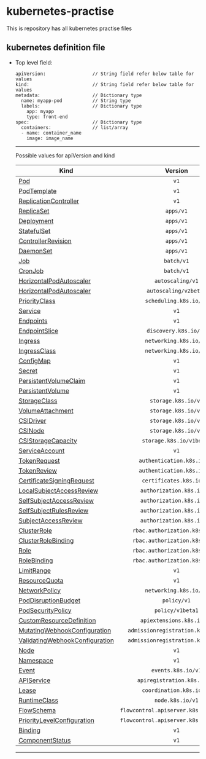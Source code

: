 # kubernetes-practise
This is repository has all kubernetes practise files 

## kubernetes definition file
- Top level field:

    ```
    apiVersion:                 // String field refer below table for values
    kind:                       // String field refer below table for values
    metadata:                   // Dictionary type
      name: myapp-pod           // String type
      labels:                   // Dictionary type
        app: myapp  
        type: front-end    
    spec:                       // Dictionary type
      containers:               // list/array
      - name: container_name
        image: image_name
    ```
    ---    
    Possible values for apiVersion and kind
        
    | Kind |Version |
    |-----------|:-----------:| 
    | [Pod](https://kubernetes.io/docs/reference/kubernetes-api/workload-resources/pod-v1/) | `v1` |
    | [PodTemplate](https://kubernetes.io/docs/reference/kubernetes-api/workload-resources/pod-template-v1/) | `v1` |
    | [ReplicationController](https://kubernetes.io/docs/reference/kubernetes-api/workload-resources/replication-controller-v1/) | `v1` |
    | [ReplicaSet](https://kubernetes.io/docs/reference/kubernetes-api/workload-resources/replica-set-v1/) | `apps/v1` |
    | [Deployment](https://kubernetes.io/docs/reference/kubernetes-api/workload-resources/deployment-v1/) | `apps/v1` |
    | [StatefulSet](https://kubernetes.io/docs/reference/kubernetes-api/workload-resources/stateful-set-v1/) | `apps/v1` |
    | [ControllerRevision](https://kubernetes.io/docs/reference/kubernetes-api/workload-resources/controller-revision-v1/) | `apps/v1` |
    | [DaemonSet](https://kubernetes.io/docs/reference/kubernetes-api/workload-resources/daemon-set-v1/) | `apps/v1` |
    | [Job](https://kubernetes.io/docs/reference/kubernetes-api/workload-resources/job-v1/) | `batch/v1` |
    | [CronJob](https://kubernetes.io/docs/reference/kubernetes-api/workload-resources/cron-job-v1/) | `batch/v1` |
    | [HorizontalPodAutoscaler](https://kubernetes.io/docs/reference/kubernetes-api/workload-resources/horizontal-pod-autoscaler-v1/) | `autoscaling/v1` |
    | [HorizontalPodAutoscaler](https://kubernetes.io/docs/reference/kubernetes-api/workload-resources/horizontal-pod-autoscaler-v2beta2/) | `autoscaling/v2beta2` |
    | [PriorityClass](https://kubernetes.io/docs/reference/kubernetes-api/workload-resources/priority-class-v1/) | `scheduling.k8s.io/v1` |
    | [Service](https://kubernetes.io/docs/reference/kubernetes-api/service-resources/service-v1/) | `v1` |
    | [Endpoints](https://kubernetes.io/docs/reference/kubernetes-api/service-resources/endpoints-v1/) | `v1` |
    | [EndpointSlice](https://kubernetes.io/docs/reference/kubernetes-api/service-resources/endpoint-slice-v1/) | `discovery.k8s.io/v1` |
    | [Ingress](https://kubernetes.io/docs/reference/kubernetes-api/service-resources/ingress-v1/) | `networking.k8s.io/v1` |
    | [IngressClass](https://kubernetes.io/docs/reference/kubernetes-api/service-resources/ingress-class-v1/) | `networking.k8s.io/v1` |
    | [ConfigMap](https://kubernetes.io/docs/reference/kubernetes-api/config-and-storage-resources/config-map-v1/) | `v1` |
    | [Secret](https://kubernetes.io/docs/reference/kubernetes-api/config-and-storage-resources/secret-v1/) | `v1` |
    | [PersistentVolumeClaim](https://kubernetes.io/docs/reference/kubernetes-api/config-and-storage-resources/persistent-volume-claim-v1/) | `v1` |
    | [PersistentVolume](https://kubernetes.io/docs/reference/kubernetes-api/config-and-storage-resources/persistent-volume-v1/) | `v1` |
    | [StorageClass](https://kubernetes.io/docs/reference/kubernetes-api/config-and-storage-resources/storage-class-v1/) | `storage.k8s.io/v1` |
    | [VolumeAttachment](https://kubernetes.io/docs/reference/kubernetes-api/config-and-storage-resources/volume-attachment-v1/) | `storage.k8s.io/v1` |
    | [CSIDriver](https://kubernetes.io/docs/reference/kubernetes-api/config-and-storage-resources/csi-driver-v1/) | `storage.k8s.io/v1` |
    | [CSINode](https://kubernetes.io/docs/reference/kubernetes-api/config-and-storage-resources/csi-node-v1/) | `storage.k8s.io/v1` |
    | [CSIStorageCapacity](https://kubernetes.io/docs/reference/kubernetes-api/config-and-storage-resources/csi-storage-capacity-v1beta1/) | `storage.k8s.io/v1beta1` |
    | [ServiceAccount](https://kubernetes.io/docs/reference/kubernetes-api/authentication-resources/service-account-v1/) | `v1` |
    | [TokenRequest](https://kubernetes.io/docs/reference/kubernetes-api/authentication-resources/token-request-v1/) | `authentication.k8s.io/v1` |
    | [TokenReview](https://kubernetes.io/docs/reference/kubernetes-api/authentication-resources/token-review-v1/) | `authentication.k8s.io/v1` |
    | [CertificateSigningRequest](https://kubernetes.io/docs/reference/kubernetes-api/authentication-resources/certificate-signing-request-v1/) | `certificates.k8s.io/v1` |
    | [LocalSubjectAccessReview](https://kubernetes.io/docs/reference/kubernetes-api/authorization-resources/local-subject-access-review-v1/) | `authorization.k8s.io/v1` |
    | [SelfSubjectAccessReview](https://kubernetes.io/docs/reference/kubernetes-api/authorization-resources/self-subject-access-review-v1/) | `authorization.k8s.io/v1` |
    | [SelfSubjectRulesReview](https://kubernetes.io/docs/reference/kubernetes-api/authorization-resources/self-subject-rules-review-v1/) | `authorization.k8s.io/v1` |
    | [SubjectAccessReview](https://kubernetes.io/docs/reference/kubernetes-api/authorization-resources/subject-access-review-v1/) | `authorization.k8s.io/v1` |
    | [ClusterRole](https://kubernetes.io/docs/reference/kubernetes-api/authorization-resources/cluster-role-v1/) | `rbac.authorization.k8s.io/v1` |
    | [ClusterRoleBinding](https://kubernetes.io/docs/reference/kubernetes-api/authorization-resources/cluster-role-binding-v1/) | `rbac.authorization.k8s.io/v1` |
    | [Role](https://kubernetes.io/docs/reference/kubernetes-api/authorization-resources/role-v1/) | `rbac.authorization.k8s.io/v1` |
    | [RoleBinding](https://kubernetes.io/docs/reference/kubernetes-api/authorization-resources/role-binding-v1/) | `rbac.authorization.k8s.io/v1` |
    | [LimitRange](https://kubernetes.io/docs/reference/kubernetes-api/policy-resources/limit-range-v1/) | `v1` |
    | [ResourceQuota](https://kubernetes.io/docs/reference/kubernetes-api/policy-resources/resource-quota-v1/) | `v1` |
    | [NetworkPolicy](https://kubernetes.io/docs/reference/kubernetes-api/policy-resources/network-policy-v1/) | `networking.k8s.io/v1` |
    | [PodDisruptionBudget](https://kubernetes.io/docs/reference/kubernetes-api/policy-resources/pod-disruption-budget-v1/) | `policy/v1` |
    | [PodSecurityPolicy](https://kubernetes.io/docs/reference/kubernetes-api/policy-resources/pod-security-policy-v1beta1/) | `policy/v1beta1` |
    | [CustomResourceDefinition](https://kubernetes.io/docs/reference/kubernetes-api/extend-resources/custom-resource-definition-v1/) | `apiextensions.k8s.io/v1` |
    | [MutatingWebhookConfiguration](https://kubernetes.io/docs/reference/kubernetes-api/extend-resources/mutating-webhook-configuration-v1/) | `admissionregistration.k8s.io/v1` |
    | [ValidatingWebhookConfiguration](https://kubernetes.io/docs/reference/kubernetes-api/extend-resources/validating-webhook-configuration-v1/) | `admissionregistration.k8s.io/v1` |
    | [Node](https://kubernetes.io/docs/reference/kubernetes-api/cluster-resources/node-v1/) | `v1` |
    | [Namespace](https://kubernetes.io/docs/reference/kubernetes-api/cluster-resources/namespace-v1/) | `v1` |
    | [Event](https://kubernetes.io/docs/reference/kubernetes-api/cluster-resources/event-v1/) | `events.k8s.io/v1` |
    | [APIService](https://kubernetes.io/docs/reference/kubernetes-api/cluster-resources/api-service-v1/) | `apiregistration.k8s.io/v1` |
    | [Lease](https://kubernetes.io/docs/reference/kubernetes-api/cluster-resources/lease-v1/) | `coordination.k8s.io/v1` |
    | [RuntimeClass](https://kubernetes.io/docs/reference/kubernetes-api/cluster-resources/runtime-class-v1/) | `node.k8s.io/v1` |
    | [FlowSchema](https://kubernetes.io/docs/reference/kubernetes-api/cluster-resources/flow-schema-v1beta1/) | `flowcontrol.apiserver.k8s.io/v1beta1` |
    | [PriorityLevelConfiguration](https://kubernetes.io/docs/reference/kubernetes-api/cluster-resources/priority-level-configuration-v1beta1/) | `flowcontrol.apiserver.k8s.io/v1beta1` |
    | [Binding](https://kubernetes.io/docs/reference/kubernetes-api/cluster-resources/binding-v1/) | `v1` |
    | [ComponentStatus](https://kubernetes.io/docs/reference/kubernetes-api/cluster-resources/component-status-v1/) | `v1` |
    ---


